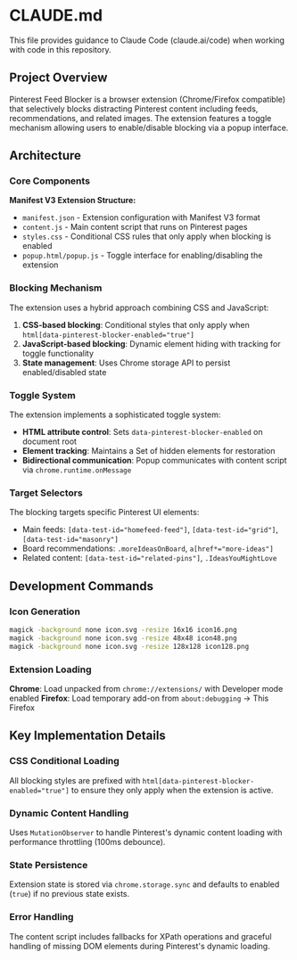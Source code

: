 # CLAUDE.md

This file provides guidance to Claude Code (claude.ai/code) when working with code in this repository.

## Project Overview

Pinterest Feed Blocker is a browser extension (Chrome/Firefox compatible) that selectively blocks distracting Pinterest content including feeds, recommendations, and related images. The extension features a toggle mechanism allowing users to enable/disable blocking via a popup interface.

## Architecture

### Core Components

**Manifest V3 Extension Structure:**
- `manifest.json` - Extension configuration with Manifest V3 format
- `content.js` - Main content script that runs on Pinterest pages
- `styles.css` - Conditional CSS rules that only apply when blocking is enabled
- `popup.html/popup.js` - Toggle interface for enabling/disabling the extension

### Blocking Mechanism

The extension uses a hybrid approach combining CSS and JavaScript:

1. **CSS-based blocking**: Conditional styles that only apply when `html[data-pinterest-blocker-enabled="true"]`
2. **JavaScript-based blocking**: Dynamic element hiding with tracking for toggle functionality
3. **State management**: Uses Chrome storage API to persist enabled/disabled state

### Toggle System

The extension implements a sophisticated toggle system:
- **HTML attribute control**: Sets `data-pinterest-blocker-enabled` on document root
- **Element tracking**: Maintains a Set of hidden elements for restoration
- **Bidirectional communication**: Popup communicates with content script via `chrome.runtime.onMessage`

### Target Selectors

The blocking targets specific Pinterest UI elements:
- Main feeds: `[data-test-id="homefeed-feed"]`, `[data-test-id="grid"]`, `[data-test-id="masonry"]`
- Board recommendations: `.moreIdeasOnBoard`, `a[href*="more-ideas"]`
- Related content: `[data-test-id="related-pins"]`, `.IdeasYouMightLove`

## Development Commands

### Icon Generation
```bash
magick -background none icon.svg -resize 16x16 icon16.png
magick -background none icon.svg -resize 48x48 icon48.png  
magick -background none icon.svg -resize 128x128 icon128.png
```

### Extension Loading
**Chrome**: Load unpacked from `chrome://extensions/` with Developer mode enabled
**Firefox**: Load temporary add-on from `about:debugging` → This Firefox

## Key Implementation Details

### CSS Conditional Loading
All blocking styles are prefixed with `html[data-pinterest-blocker-enabled="true"]` to ensure they only apply when the extension is active.

### Dynamic Content Handling
Uses `MutationObserver` to handle Pinterest's dynamic content loading with performance throttling (100ms debounce).

### State Persistence
Extension state is stored via `chrome.storage.sync` and defaults to enabled (`true`) if no previous state exists.

### Error Handling
The content script includes fallbacks for XPath operations and graceful handling of missing DOM elements during Pinterest's dynamic loading.